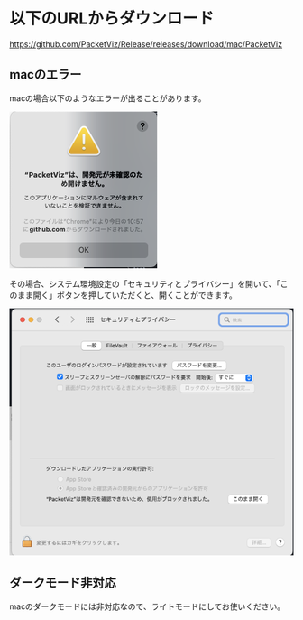 # 以下のURLからダウンロード
https://github.com/PacketViz/Release/releases/download/mac/PacketViz

## macのエラー
macの場合以下のようなエラーが出ることがあります。

![cannot_open](./mac_cannot_open.png)



その場合、システム環境設定の「セキュリティとプライバシー」を開いて、「このまま開く」ボタンを押していただくと、開くことができます。

![setting](mac_security_setting.png)

## ダークモード非対応
macのダークモードには非対応なので、ライトモードにしてお使いください。
